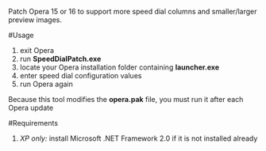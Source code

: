 Patch Opera 15 or 16 to support more speed dial columns and smaller/larger preview images. 

#Usage
1. exit Opera
2. run **SpeedDialPatch.exe**
3. locate your Opera installation folder containing **launcher.exe**
4. enter speed dial configuration values
5. run Opera again

Because this tool modifies the **opera.pak** file, you must run it after each Opera update

#Requirements
1. *XP only:* install Microsoft .NET Framework 2.0 if it is not installed already 

